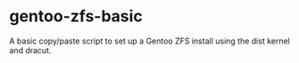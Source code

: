 # gentoo-zfs-basic
A basic copy/paste script to set up a Gentoo ZFS install using the dist kernel and dracut.

